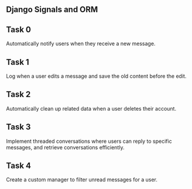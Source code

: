 ## Django Signals and ORM

## Task 0
Automatically notify users when they receive a new message.

## Task 1
Log when a user edits a message and save the old content before the edit.

## Task 2
Automatically clean up related data when a user deletes their account.

## Task 3
Implement threaded conversations where users can reply to specific messages, and retrieve conversations efficiently.

## Task 4
Create a custom manager to filter unread messages for a user.